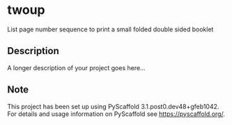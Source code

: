 # twoup

List page number sequence to print a small folded double sided booklet


## Description

A longer description of your project goes here...


## Note

This project has been set up using PyScaffold 3.1.post0.dev48+gfeb1042. For details and usage
information on PyScaffold see https://pyscaffold.org/.
